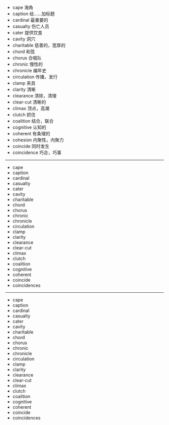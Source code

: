 - cape  海角
- caption  给……加标题
- cardinal  最重要的
- casualty  伤亡人员
- cater  提供饮食
- cavity  洞穴
- charitable  慈善的，宽厚的
- chord  和弦
- chorus  合唱队
- chronic  慢性的
- chronicle  编年史
- circulation  传播，发行
- clamp  夹具
- clarity  清晰
- clearance  清除，清理
- clear-cut  清晰的
- climax  顶点，高潮
- clutch  抓住
- coalition  结合，联合
- cognitive  认知的
- coherent 有条理的
- cohesion  内聚性，内聚力
- coincide  同时发生
- coincidence  巧合，巧事
---
- cape
- caption
- cardinal
- casualty
- cater
- cavity
- charitable
- chord
- chorus
- chronic
- chronicle
- circulation
- clamp
- clarity
- clearance
- clear-cut
- climax
- clutch
- coalition
- cognitive
- coherent
- coincide
- coincidences

---
- cape
- caption
- cardinal
- casualty
- cater
- cavity
- charitable
- chord
- chorus
- chronic
- chronicle
- circulation
- clamp
- clarity
- clearance
- clear-cut
- climax
- clutch
- coalition
- cognitive
- coherent
- coincide
- coincidences



